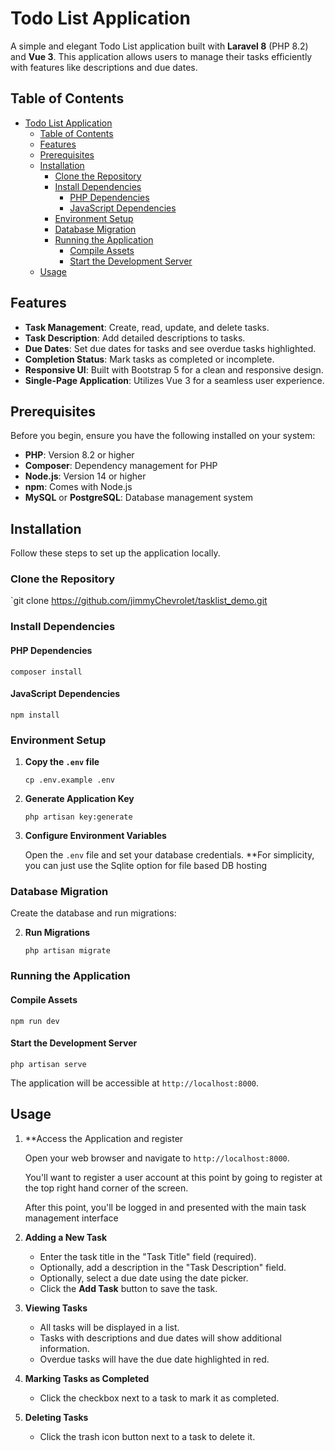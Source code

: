 # Todo List Application

A simple and elegant Todo List application built with **Laravel 8** (PHP 8.2) and **Vue 3**. This application allows users to manage their tasks efficiently with features like descriptions and due dates.

## Table of Contents

- [Todo List Application](#todo-list-application)
  - [Table of Contents](#table-of-contents)
  - [Features](#features)
  - [Prerequisites](#prerequisites)
  - [Installation](#installation)
    - [Clone the Repository](#clone-the-repository)
    - [Install Dependencies](#install-dependencies)
      - [PHP Dependencies](#php-dependencies)
      - [JavaScript Dependencies](#javascript-dependencies)
    - [Environment Setup](#environment-setup)
    - [Database Migration](#database-migration)
    - [Running the Application](#running-the-application)
      - [Compile Assets](#compile-assets)
      - [Start the Development Server](#start-the-development-server)
  - [Usage](#usage)

## Features

- **Task Management**: Create, read, update, and delete tasks.
- **Task Description**: Add detailed descriptions to tasks.
- **Due Dates**: Set due dates for tasks and see overdue tasks highlighted.
- **Completion Status**: Mark tasks as completed or incomplete.
- **Responsive UI**: Built with Bootstrap 5 for a clean and responsive design.
- **Single-Page Application**: Utilizes Vue 3 for a seamless user experience.

## Prerequisites

Before you begin, ensure you have the following installed on your system:

- **PHP**: Version 8.2 or higher
- **Composer**: Dependency management for PHP
- **Node.js**: Version 14 or higher
- **npm**: Comes with Node.js
- **MySQL** or **PostgreSQL**: Database management system

## Installation

Follow these steps to set up the application locally.

### Clone the Repository

`git clone https://github.com/jimmyChevrolet/tasklist_demo.git

### Install Dependencies

#### PHP Dependencies

`composer install`

#### JavaScript Dependencies

`npm install`

### Environment Setup

1. **Copy the `.env` file**

    
    `cp .env.example .env`
    
2. **Generate Application Key**

    
    `php artisan key:generate`
    
3. **Configure Environment Variables**
    
    Open the `.env` file and set your database credentials.
	 **For simplicity, you can just use the Sqlite option for file based DB hosting
    
    

### Database Migration

Create the database and run migrations:
        
2. **Run Migrations**
    
    `php artisan migrate`
    

### Running the Application

#### Compile Assets

`npm run dev`

#### Start the Development Server

`php artisan serve`

The application will be accessible at `http://localhost:8000`.

## Usage

1. **Access the Application and register
    
    Open your web browser and navigate to `http://localhost:8000`.
    
	 You'll want to register a user account at this point by going to register at the top right hand corner of the screen.
	 
	 After this point, you'll be logged in and presented with the main task management interface
    
2. **Adding a New Task**
    - Enter the task title in the "Task Title" field (required).
    - Optionally, add a description in the "Task Description" field.
    - Optionally, select a due date using the date picker.
    - Click the **Add Task** button to save the task.
3. **Viewing Tasks**
    - All tasks will be displayed in a list.
    - Tasks with descriptions and due dates will show additional information.
    - Overdue tasks will have the due date highlighted in red.
4. **Marking Tasks as Completed**
    - Click the checkbox next to a task to mark it as completed.
5. **Deleting Tasks**
    - Click the trash icon button next to a task to delete it.
